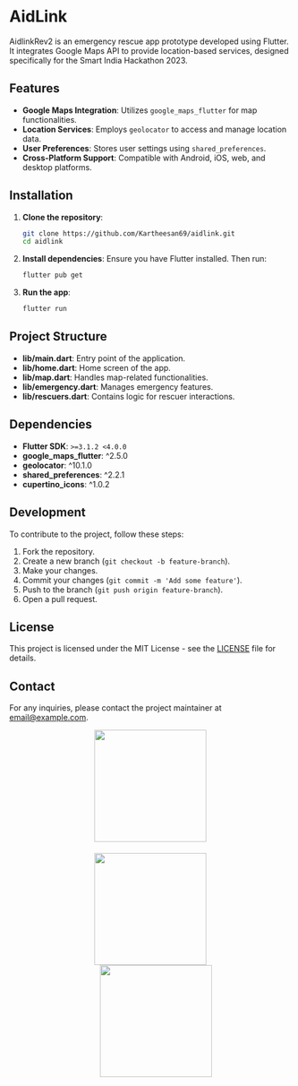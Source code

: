 # AidLink

AidlinkRev2 is an emergency rescue app prototype developed using Flutter. It integrates Google Maps API to provide location-based services, designed specifically for the Smart India Hackathon 2023.

## Features

- **Google Maps Integration**: Utilizes `google_maps_flutter` for map functionalities.
- **Location Services**: Employs `geolocator` to access and manage location data.
- **User Preferences**: Stores user settings using `shared_preferences`.
- **Cross-Platform Support**: Compatible with Android, iOS, web, and desktop platforms.

## Installation

1. **Clone the repository**:
   ```bash
   git clone https://github.com/Kartheesan69/aidlink.git
   cd aidlink
   ```

2. **Install dependencies**:
   Ensure you have Flutter installed. Then run:
   ```bash
   flutter pub get
   ```

3. **Run the app**:
   ```bash
   flutter run
   ```

## Project Structure

- **lib/main.dart**: Entry point of the application.
- **lib/home.dart**: Home screen of the app.
- **lib/map.dart**: Handles map-related functionalities.
- **lib/emergency.dart**: Manages emergency features.
- **lib/rescuers.dart**: Contains logic for rescuer interactions.

## Dependencies

- **Flutter SDK**: `>=3.1.2 <4.0.0`
- **google_maps_flutter**: ^2.5.0
- **geolocator**: ^10.1.0
- **shared_preferences**: ^2.2.1
- **cupertino_icons**: ^1.0.2

## Development

To contribute to the project, follow these steps:

1. Fork the repository.
2. Create a new branch (`git checkout -b feature-branch`).
3. Make your changes.
4. Commit your changes (`git commit -m 'Add some feature'`).
5. Push to the branch (`git push origin feature-branch`).
6. Open a pull request.

## License

This project is licensed under the MIT License - see the [LICENSE](LICENSE) file for details.

## Contact

For any inquiries, please contact the project maintainer at [email@example.com](karthik.manikandanmk@gmail.com).

<div style="display: flex; justify-content: center;">
    <div style="display: flex; flex-direction: column; align-items: center;">
        <img src="https://github.com/Kartheesan69/aidlink/assets/120254467/d2d3d5cb-f3b9-4f73-9256-7811c394e963" style="width: 200px; height: auto; margin-bottom: 20px;">
        <img src="https://github.com/Kartheesan69/aidlink/assets/120254467/68b0b94a-ea96-4e3b-846a-f36623e9c441" style="width: 200px; height: auto;">
        <img src="https://github.com/Kartheesan69/aidlink/assets/120254467/dfdc5216-0704-4bb3-95ee-2eaac813775d" style="width: 200px; height: auto; margin-left: 20px;">

</div>
